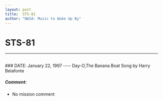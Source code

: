 ```yaml
---
layout: post
title:  STS-81
author: "NASA: Music to Wake Up By"
---
```


# STS-81
----
<br/>
### DATE: January 22, 1997
----
Day-O,The Banana Boat Song by Harry Belafonte

##### Comment:
* No mission comment
